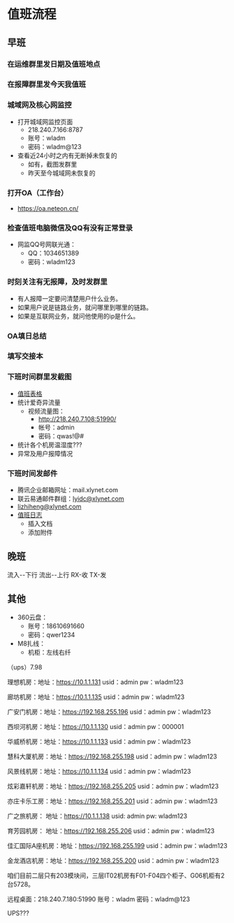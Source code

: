 # 值班流程
## 早班
### 在运维群里发日期及值班地点
### 在报障群里发今天我值班
### 城域网及核心网监控
* 打开城域网监控页面
    * 218.240.7.166:8787
    * 账号：wladm
    * 密码：wladm@123
* 查看近24小时之内有无断掉未恢复的
    * 如有，截图发群里
	* 昨天至今城域网未恢复的
### 打开OA（工作台）
* https://oa.neteon.cn/
### 检查值班电脑微信及QQ有没有正常登录
* 网监QQ号网联光通：
	* QQ：1034651389
	* 密码：wladm123
### 时刻关注有无报障，及时发群里
* 有人报障一定要问清楚用户什么业务。  
* 如果用户说是链路业务，就问哪里到哪里的链路。
* 如果是互联网业务，就问他使用的ip是什么。
### OA填日总结
### 填写交接本
### 下班时间群里发截图
* [值班表格](值班表格.docx)
*  统计爱奇异流量
   * 视频流量图：
       * http://218.240.7.108:51990/
       * 帐号：admin
       * 密码：qwas!@#
*  统计各个机房温湿度???
*  异常及用户报障情况
### 下班时间发邮件
* 腾讯企业邮箱网址：mail.xlynet.com
* 联云易通邮件群组：lyidc@xlynet.com
* lizhiheng@xlynet.com
* [值班日志](值班日志.xls)
    * 插入文档
    * 添加附件
## 晚班

流入--下行
流出--上行
RX-收
TX-发
## 其他
* 360云盘：
	* 账号：18610691660
	* 密码：qwer1234
* M8扎线：
	* 机柜：左线右纤

（ups）7.98

理想机房：地址：https://10.1.1.131     usid：admin  pw：wladm123

廊坊机房：地址：https://10.1.1.135     usid：admin  pw：wladm123

广安门机房：地址：https://192.168.255.196   usid：admin  pw：wladm123

西坝河机房：地址：https://10.1.1.130   usid：admin  pw：000001

华威桥机房：地址：https://10.1.1.133   usid：admin  pw：wladm123

慧科大厦机房：地址：https://192.168.255.198  usid：admin  pw：wladm123

风景线机房：地址：https://10.1.1.134  usid：admin  pw：wladm123

炫彩嘉轩机房：地址：https://192.168.255.205  usid：admin  pw：wladm123

亦庄卡乐工房：地址：https://192.168.255.201  usid：admin  pw：wladm123

广之旅机房： 地址：https://10.1.1.138  usid: admin  pw: wladm123

育芳园机房： 地址：https://192.168.255.206   usid：admin  pw：wladm123

佳汇国际A座机房：地址：https://192.168.255.199   usid：admin  pw：wladm123

金龙酒店机房：地址：https://192.168.255.200   usid：admin  pw：wladm123



咱们目前二层只有203模块间，三层IT02机房有F01-F04四个柜子、G06机柜有2台5728。



远程桌面：218.240.7.180:51990
账号：wladm
密码：wladm@123


UPS???
